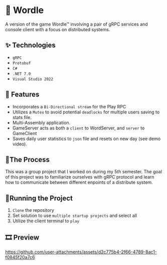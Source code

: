 # 📝 Wordle

A version of the game Wordle™ involving a pair of gRPC services and console client with a focus on distributed systems.

## ✨ Technologies

- `gRPC`
- `Protobuf`
- `C#`
- `.NET 7.0`
- `Visual Studio 2022`

## 🚀 Features

- Incorporates a `Bi-Directional stream` for the Play RPC
- Utilizes a `Mutex` to avoid potential `deadlocks` for multiple users saving to stats file. 
- Multi-Assembly application.
- GameServer acts as both a `client` to WordServer, and `server` to GameClient
- Saves daily user statistics to `json` file and resets on new day (see demo video).

## 📍The Process

This was a group project that I worked on during my 5th semester. The goal of this project was to familiarize ourselves with gRPC protocol and learn how to communicate between different enpoints of a distribute system.

## 🚦Running the Project

1. `Clone` the repository
2. Set solution to use `multiple startup projects` and select all
3. Utilize the client terminal to `play`


## 🎞️ Preview

https://github.com/user-attachments/assets/d2c775b4-2f66-4789-8ac1-f0845f20a7c6


